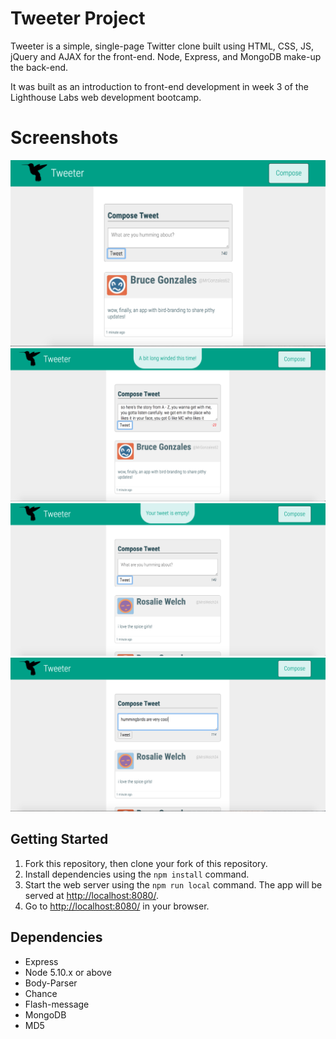 # Tweeter Project

Tweeter is a simple, single-page Twitter clone built using HTML, CSS, JS, jQuery and AJAX for the front-end. Node, Express, and MongoDB make-up the back-end.

It was built as an introduction to front-end development in week 3 of the Lighthouse Labs web development bootcamp.

# Screenshots

!["screenshot of home page"](https://github.com/hannahva/tweetr/blob/master/docs/tweeter%20home.png?raw=true)
!["screenshot of flash message given when tweet is too long"](https://github.com/hannahva/tweetr/blob/master/docs/long%20winded%20message.png?raw=true)
!["screenshot of flash message when a submit is tried with empty tweet box"](https://github.com/hannahva/tweetr/blob/master/docs/empty%20message.png?raw=true)
!["screenshot of home page with text being entered"](https://github.com/hannahva/tweetr/blob/master/docs/tweeter%20home%202.png?raw=true)


## Getting Started

1. Fork this repository, then clone your fork of this repository.
2. Install dependencies using the `npm install` command.
3. Start the web server using the `npm run local` command. The app will be served at <http://localhost:8080/>.
4. Go to <http://localhost:8080/> in your browser.

## Dependencies

- Express
- Node 5.10.x or above
- Body-Parser
- Chance
- Flash-message
- MongoDB
- MD5
